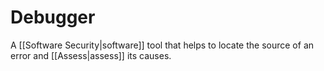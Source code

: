 
# Debugger

A [[Software Security|software]] tool that helps to locate the source of an error and [[Assess|assess]] its causes.